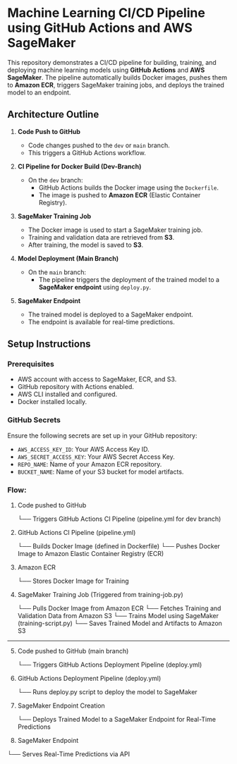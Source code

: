 # Machine Learning CI/CD Pipeline using GitHub Actions and AWS SageMaker

This repository demonstrates a CI/CD pipeline for building, training, and deploying machine learning models using **GitHub Actions** and **AWS SageMaker**. The pipeline automatically builds Docker images, pushes them to **Amazon ECR**, triggers SageMaker training jobs, and deploys the trained model to an endpoint.

## Architecture Outline

1. **Code Push to GitHub**
   - Code changes pushed to the `dev` or `main` branch.
   - This triggers a GitHub Actions workflow.

2. **CI Pipeline for Docker Build (Dev-Branch)**
   - On the `dev` branch:
     - GitHub Actions builds the Docker image using the `Dockerfile`.
     - The image is pushed to **Amazon ECR** (Elastic Container Registry).

3. **SageMaker Training Job**
   - The Docker image is used to start a SageMaker training job.
   - Training and validation data are retrieved from **S3**.
   - After training, the model is saved to **S3**.

4. **Model Deployment (Main Branch)**
   - On the `main` branch:
     - The pipeline triggers the deployment of the trained model to a **SageMaker endpoint** using `deploy.py`.

5. **SageMaker Endpoint**
   - The trained model is deployed to a SageMaker endpoint.
   - The endpoint is available for real-time predictions.

## Setup Instructions

### Prerequisites
- AWS account with access to SageMaker, ECR, and S3.
- GitHub repository with Actions enabled.
- AWS CLI installed and configured.
- Docker installed locally.

### GitHub Secrets

Ensure the following secrets are set up in your GitHub repository:

- `AWS_ACCESS_KEY_ID`: Your AWS Access Key ID.
- `AWS_SECRET_ACCESS_KEY`: Your AWS Secret Access Key.
- `REPO_NAME`: Name of your Amazon ECR repository.
- `BUCKET_NAME`: Name of your S3 bucket for model artifacts.


### Flow:

1. Code pushed to GitHub
   
   └── Triggers GitHub Actions CI Pipeline (pipeline.yml for dev branch)

3. GitHub Actions CI Pipeline (pipeline.yml)

   └── Builds Docker Image (defined in Dockerfile)
   └── Pushes Docker Image to Amazon Elastic Container Registry (ECR)

5. Amazon ECR

   └── Stores Docker Image for Training

7. SageMaker Training Job (Triggered from training-job.py)

   └── Pulls Docker Image from Amazon ECR
   └── Fetches Training and Validation Data from Amazon S3
   └── Trains Model using SageMaker (training-script.py)
   └── Saves Trained Model and Artifacts to Amazon S3

---

5. Code pushed to GitHub (main branch)
   
   └── Triggers GitHub Actions Deployment Pipeline (deploy.yml)

7. GitHub Actions Deployment Pipeline (deploy.yml)
   
   └── Runs deploy.py script to deploy the model to SageMaker

9. SageMaker Endpoint Creation
    
   └── Deploys Trained Model to a SageMaker Endpoint for Real-Time Predictions

11. SageMaker Endpoint
    
   └── Serves Real-Time Predictions via API


